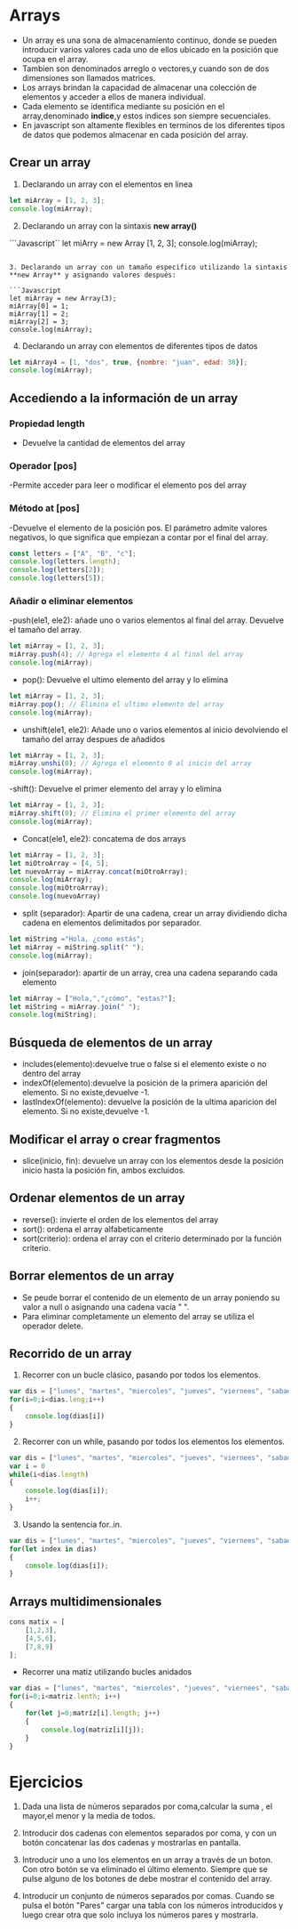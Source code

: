 # Arrays

- Un array es una sona de almacenamiento continuo, donde se pueden introducir varios valores cada uno de ellos ubicado en la posición que ocupa en el array.
- Tambien son denominados arreglo o vectores,y cuando son de dos dimensiones son llamados matrices.
- Los arrays brindan la capacidad de almacenar una colección de elementos y acceder a ellos de manera individual.
- Cada elemento se identifica mediante su posición en el array,denominado **indice**,y estos indices son siempre secuenciales.
- En javascript son altamente flexibles en terminos de los diferentes tipos de datos que podemos almacenar en cada posición del array.

## Crear un array

1. Declarando un array con el elementos en linea

```Javascript
let miArray = [1, 2, 3];
console.log(miArray);
```

2. Declarando un array con la sintaxis **new array()**

```Javascript``
let miArry = new Array [1, 2, 3];
console.log(miArray);
```

3. Declarando un array con un tamaño especifico utilizando la sintaxis **new Array** y asignando valores después:

```Javascript
let miArray = new Array(3);
miArray[0] = 1;
miArray[1] = 2;
miArray[2] = 3;
console.log(miArray);
```
4. Declarando un array con elementos de diferentes tipos de datos

```Javascript
let miArray4 = [1, "dos", true, {nombre: "juan", edad: 38}];
console.log(miArray);
```

## Accediendo a la información de un array

### Propiedad length
- Devuelve la cantidad de elementos del array

### Operador [pos]
-Permite acceder para leer o modificar el elemento pos del array

### Método at [pos]

-Devuelve el elemento de la posición pos. El parámetro admite valores negativos, lo que significa que empiezan a contar por el final del array.

```Javascript
const letters = ["A", "B", "c"];
console.log(letters.length);
console.log(letters[2]);
console.log(letters[5]);
```

### Añadir o eliminar elementos
-push(ele1, ele2): añade uno o varios elementos al final del array. Devuelve el tamaño del array.

```Javascript
let miArray = [1, 2, 3];
miArray.push(4); // Agrega el elemento 4 al final del array
console.log(miArray);
```
- pop(): Devuelve el ultimo elemento del array y lo elimina

```Javascript
let miArray = [1, 2, 3];
miArray.pop(); // Elimina el ultimo elemento del array
console.log(miArray);
```
- unshift(ele1, ele2): Añade uno o varios elementos al inicio devolviendo el tamaño del array despues de añadidos

```Javascript
let miArray = [1, 2, 3];
miArray.unshi(0); // Agrega el elemento 0 al inicio del array
console.log(miArray);
```
-shift(): Devuelve el primer elemento del array y lo elimina

```Javascript
let miArray = [1, 2, 3];
miArray.shift(0); // Elimina el primer elemento del array
console.log(miArray);
```
- Concat(ele1, ele2): concatema de dos arrays

```Javascript
let miArray = [1, 2, 3];
let miOtroArray = [4, 5]; 
let nuevoArray = miArray.concat(miOtroArray);
console.log(miArray);
console.log(miOtroArray);
console.log(nuevoArray)

```
- split (separador): Apartir de una cadena, crear un array dividiendo dicha cadena en elementos delimitados por separador.

```Javascript
let miString ="Hola, ¿como estás";
let miArray = miString.split(" ");
console.log(miArray);
```
- join(separador): apartir de un array, crea una cadena separando cada elemento 

```Javascript
let miArray = ["Hola,","¿cómo", "estas?"];
let miString = miArray.join(" "); 
console.log(miString);
```
## Búsqueda de elementos de un array

- includes(elemento):devuelve true o false si el elemento existe o no dentro del array
- indexOf(elemento):devuelve la posición de la primera aparición del elemento. Si no existe,devuelve -1.
- lastIndexOf(elemento): devuelve la posición de la ultima aparicion del elemento. Si no existe,devuelve -1.

## Modificar el array o crear fragmentos
- slice(inicio, fin): devuelve un array con los elementos desde la posición inicio hasta la posición fin, ambos excluidos.

## Ordenar elementos de un array
- reverse(): invierte el orden de los elementos del array
- sort(): ordena el array alfabeticamente
- sort(criterio): ordena el array con el criterio determinado por la función criterio.

## Borrar elementos de un array
- Se peude borrar el contenido de un elemento de un array poniendo su valor a null o asignando una cadena vacía " ".
- Para eliminar completamente un elemento del array se utiliza el operador delete.

## Recorrido de un array
1. Recorrer con un bucle clásico, pasando por todos los elementos.
```Javascript
var dis = ["lunes", "martes", "miercoles", "jueves", "viernees", "sabado", "domingo"];
for(i=0;i<dias.leng;i++)
{
    console.log(dias[i])
}
```
2. Recorrer con un while, pasando por todos los elementos 
los elementos.

```Javascript
var dis = ["lunes", "martes", "miercoles", "jueves", "viernees", "sabado", "domingo"];
var i = 0
while(i<dias.length)
{
    console.log(dias[i]);
    i++;
}
```
3. Usando la sentencia for..in.

```Javascript
var dis = ["lunes", "martes", "miercoles", "jueves", "viernees", "sabado", "domingo"];
for(let index in dias)
{
    console.log(dias[i]);
}
```
## Arrays multidimensionales 

```Javascript
cons matix = [ 
    [1,2,3],
    [4,5,6],
    [7,8,9]
];
```
- Recorrer una matiz utilizando bucles anidados
```Javascript
var dias = ["lunes", "martes", "miercoles", "jueves", "viernees", "sabado", "domingo"];
for(i=0;i<matriz.lenth; i++)
{
    for(let j=0;matríz[i].length; j++)
    {
        console.log(matriz[i][j]);
    }
}
```

# Ejercicios 

1. Dada una lista de números separados por coma,calcular la suma , el mayor,el menor y la media de todos.

2. Introducir dos cadenas con elementos separados por coma, y con un botón concatenar las dos cadenas y mostrarlas en pantalla.

3. Introducir uno a uno los elementos en un array a través de un boton. Con otro botón se va eliminado el último elemento. Siempre que se pulse alguno de los botones de debe mostrar el contenido del array.

4. Introducir un conjunto de números separados por comas. Cuando se pulsa el botón "Pares" cargar una tabla con los números introducidos y luego crear otra que solo incluya los números pares y mostrarla.